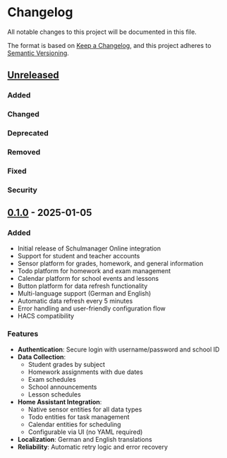 # Changelog

All notable changes to this project will be documented in this file.

The format is based on [Keep a Changelog](https://keepachangelog.com/en/1.0.0/),
and this project adheres to [Semantic Versioning](https://semver.org/spec/v2.0.0.html).

## [Unreleased]

### Added
### Changed
### Deprecated
### Removed
### Fixed
### Security

## [0.1.0] - 2025-01-05

### Added
- Initial release of Schulmanager Online integration
- Support for student and teacher accounts
- Sensor platform for grades, homework, and general information
- Todo platform for homework and exam management
- Calendar platform for school events and lessons
- Button platform for data refresh functionality
- Multi-language support (German and English)
- Automatic data refresh every 5 minutes
- Error handling and user-friendly configuration flow
- HACS compatibility

### Features
- **Authentication**: Secure login with username/password and school ID
- **Data Collection**: 
  - Student grades by subject
  - Homework assignments with due dates
  - Exam schedules
  - School announcements
  - Lesson schedules
- **Home Assistant Integration**:
  - Native sensor entities for all data types
  - Todo entities for task management
  - Calendar entities for scheduling
  - Configurable via UI (no YAML required)
- **Localization**: German and English translations
- **Reliability**: Automatic retry logic and error recovery

[Unreleased]: https://github.com/MrIcemanLE/Schulmanager-homeassistant/compare/v0.1.0...HEAD
[0.1.0]: https://github.com/MrIcemanLE/Schulmanager-homeassistant/releases/tag/v0.1.0